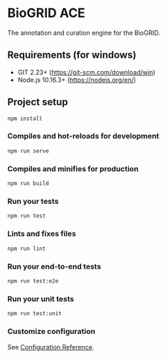 # BioGRID ACE
The annotation and curation engine for the BioGRID.

## Requirements (for windows)
* GIT 2.23+ (https://git-scm.com/download/win)
* Node.js 10.16.3+ (https://nodejs.org/en/)


## Project setup
```
npm install
```

### Compiles and hot-reloads for development
```
npm run serve
```

### Compiles and minifies for production
```
npm run build
```

### Run your tests
```
npm run test
```

### Lints and fixes files
```
npm run lint
```

### Run your end-to-end tests
```
npm run test:e2e
```

### Run your unit tests
```
npm run test:unit
```

### Customize configuration
See [Configuration Reference](https://cli.vuejs.org/config/).
